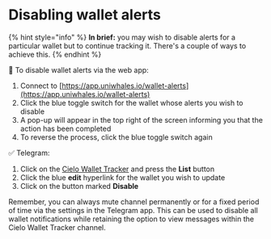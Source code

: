 # Disabling wallet alerts

{% hint style="info" %}
**In brief:** you may wish to disable alerts for a particular wallet but to continue tracking it. There's a couple of ways to achieve this.
{% endhint %}

🔑 To disable wallet alerts via the web app:

1. Connect to [https://app.uniwhales.io/wallet-alerts](https://app.uniwhales.io/wallet-alerts)
2. Click the blue toggle switch for the wallet whose alerts you wish to disable
3. A pop-up will appear in the top right of the screen informing you that the action has been completed
4. To reverse the process, click the blue toggle switch again

✅ Telegram:

1. Click on the [Cielo Wallet Tracker](https://t.me/EVMTrackerBot) and press the **List** button
2. Click the blue **edit** hyperlink for the wallet you wish to update
3. Click on the button marked **Disable**

Remember, you can always mute channel permanently or for a fixed period of time via the settings in the Telegram app. This can be used to disable all wallet notifications while retaining the option to view messages within the Cielo Wallet Tracker channel.
